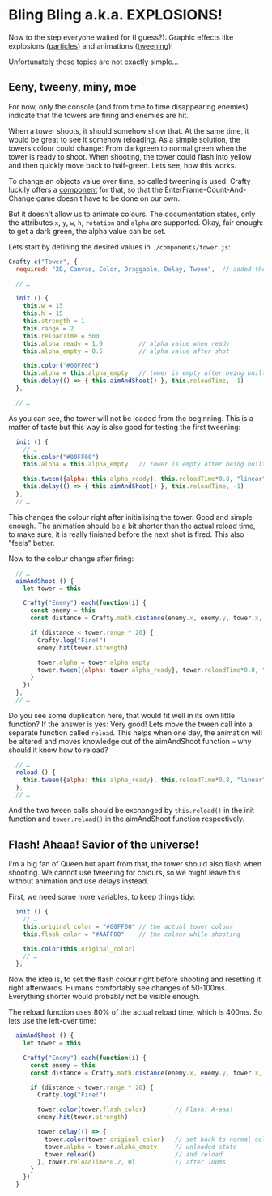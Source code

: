 Bling Bling a.k.a. EXPLOSIONS!
==============================

Now to the step everyone waited for (I guess?): Graphic effects like explosions
([particles](http://craftyjs.com/api/Particles.html)) and animations ([tweening](http://craftyjs.com/api/Tween.html))!

Unfortunately these topics are not exactly simple…

Eeny, tweeny, miny, moe
-----------------------

For now, only the console (and from time to time disappearing enemies) indicate
that the towers are firing and enemies are hit.

When a tower shoots, it should somehow show that. At the same time, it would be
great to see it somehow reloading. As a simple solution, the towers colour
could change: From darkgreen to normal green when the tower is ready to shoot.
When shooting, the tower could flash into yellow and then quickly move back to
half-green. Lets see, how this works.

To change an objects value over time, so called tweening is used. Crafty
luckily offers a [component](http://craftyjs.com/api/Tween.html) for that, so
that the EnterFrame-Count-And-Change game doesn't have to be done on our own.

But it doesn't allow us to animate colours. The documentation states, only the
attributes `x`, `y`, `w`, `h`, `rotation` and `alpha` are supported. Okay, fair
enough: to get a dark green, the alpha value can be set.

Lets start by defining the desired values in `./components/tower.js`:

```js
Crafty.c("Tower", {
  required: "2D, Canvas, Color, Draggable, Delay, Tween",  // added the Tween component

  // …

  init () {
    this.w = 15
    this.h = 15
    this.strength = 1
    this.range = 2
    this.reloadTime = 500
    this.alpha_ready = 1.0          // alpha value when ready
    this.alpha_empty = 0.5          // alpha value after shot

    this.color("#00FF00")
    this.alpha = this.alpha_empty   // tower is empty after being built
    this.delay(() => { this.aimAndShoot() }, this.reloadTime, -1)
  },

  // …
```

As you can see, the tower will not be loaded from the beginning. This is a
matter of taste but this way is also good for testing the first tweening:

```js
  init () {
    // …
    this.color("#00FF00")
    this.alpha = this.alpha_empty   // tower is empty after being built

    this.tween({alpha: this.alpha_ready}, this.reloadTime*0.8, "linear")
    this.delay(() => { this.aimAndShoot() }, this.reloadTime, -1)
  },
  // …
```

This changes the colour right after initialising the tower. Good and simple
enough. The animation should be a bit shorter than the actual reload time, to
make sure, it is really finished before the next shot is fired. This also
"feels" better.

Now to the colour change after firing:

```js
  // …
  aimAndShoot () {
    let tower = this

    Crafty("Enemy").each(function(i) {
      const enemy = this
      const distance = Crafty.math.distance(enemy.x, enemy.y, tower.x, tower.y)

      if (distance < tower.range * 20) {
        Crafty.log("Fire!")
        enemy.hit(tower.strength)

        tower.alpha = tower.alpha_empty
        tower.tween({alpha: tower.alpha_ready}, tower.reloadTime*0.8, "linear")
      }
    })
  },
  // …
```

Do you see some duplication here, that would fit well in its own little
function? If the answer is yes: Very good! Lets move the tween call into a
separate function called `reload`. This helps when one day, the animation will
be altered and moves knowledge out of the aimAndShoot function – why should it
know how to reload?

```js
  // …
  reload () {
    this.tween({alpha: this.alpha_ready}, this.reloadTime*0.8, "linear")
  },
  // …
```

And the two tween calls should be exchanged by `this.reload()` in the init
function and `tower.reload()` in the aimAndShoot function respectively.

Flash! Ahaaa! Savior of the universe!
-------------------------------------

I'm a big fan of Queen but apart from that, the tower should also flash when
shooting. We cannot use tweening for colours, so we might leave this without
animation and use delays instead.

First, we need some more variables, to keep things tidy:

```js
  init () {
    // …
    this.original_color = "#00FF00" // the actual tower colour
    this.flash_color = "#AAFF00"    // the colour while shooting

    this.color(this.original_color)
    // …
  },
```

Now the idea is, to set the flash colour right before shooting and resetting it
right afterwards. Humans comfortably see changes of 50-100ms. Everything
shorter would probably not be visible enough.

The reload function uses 80% of the actual reload time, which is 400ms. So lets
use the left-over time:

```js
  aimAndShoot () {
    let tower = this

    Crafty("Enemy").each(function(i) {
      const enemy = this
      const distance = Crafty.math.distance(enemy.x, enemy.y, tower.x, tower.y)

      if (distance < tower.range * 20) {
        Crafty.log("Fire!")

        tower.color(tower.flash_color)        // Flash! A-aaa!
        enemy.hit(tower.strength)

        tower.delay(() => {
          tower.color(tower.original_color)   // set back to normal colour,
          tower.alpha = tower.alpha_empty     // unloaded state
          tower.reload()                      // and reload
        }, tower.reloadTime*0.2, 0)           // after 100ms
      }
    })
  }
```

